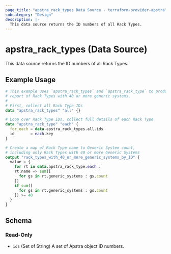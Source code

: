 ```yaml
---
page_title: "apstra_rack_types Data Source - terraform-provider-apstra"
subcategory: "Design"
description: |-
  This data source returns the ID numbers of all Rack Types.
---
```


# apstra_rack_types (Data Source)

This data source returns the ID numbers of all Rack Types.


## Example Usage

```terraform
# This example uses `apstra_rack_types` and `apstra_rack_type` to produce a
# report of Rack Types with 40 or more generic systems.
#
# First, collect all Rack Type IDs
data "apstra_rack_types" "all" {}

# Loop over Rack Type IDs, collect full details of each Rack Type
data "apstra_rack_type" "each" {
  for_each = data.apstra_rack_types.all.ids
  id       = each.key
}

# Create a map of Rack Type name to Generic System count,
# including only Rack Types with 40 or more Generic Systems
output "rack_types_with_40_or_more_generic_systems_by_ID" {
  value = {
    for rt in data.apstra_rack_type.each :
    rt.name => sum([
      for gs in rt.generic_systems : gs.count
    ])
    if sum([
      for gs in rt.generic_systems : gs.count
    ]) >= 40
  }
}
```

<!-- schema generated by tfplugindocs -->
## Schema

### Read-Only

- `ids` (Set of String) A set of Apstra object ID numbers.
